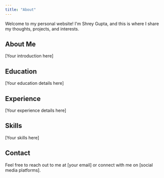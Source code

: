 ```yaml
---
title: "About"
---
```


Welcome to my personal website! I'm Shrey Gupta, and this is where I share my thoughts, projects, and interests.

## About Me

[Your introduction here]

## Education

[Your education details here]

## Experience

[Your experience details here]

## Skills

[Your skills here]

## Contact

Feel free to reach out to me at [your email] or connect with me on [social media platforms].
